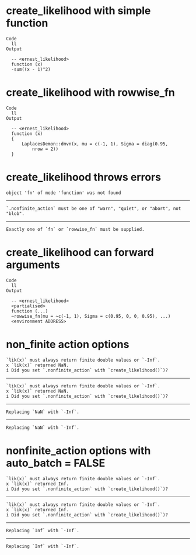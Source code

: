 # create_likelihood with simple function

    Code
      ll
    Output
      
      -- <ernest_likelihood> 
      function (x) 
      -sum((x - 1)^2)

# create_likelihood with rowwise_fn

    Code
      ll
    Output
      
      -- <ernest_likelihood> 
      function (x) 
      {
          LaplacesDemon::dmvn(x, mu = c(-1, 1), Sigma = diag(0.95, 
              nrow = 2))
      }

# create_likelihood throws errors

    object 'fn' of mode 'function' was not found

---

    `.nonfinite_action` must be one of "warn", "quiet", or "abort", not "blob".

---

    Exactly one of `fn` or `rowwise_fn` must be supplied.

# create_likelihood can forward arguments

    Code
      ll
    Output
      
      -- <ernest_likelihood> 
      <partialised>
      function (...) 
      ~rowwise_fn(mu = ~c(-1, 1), Sigma = c(0.95, 0, 0, 0.95), ...)
      <environment ADDRESS>

# non_finite action options

    `lik(x)` must always return finite double values or `-Inf`.
    x `lik(x)` returned NaN.
    i Did you set `.nonfinite_action` with `create_likelihood()`)?

---

    `lik(x)` must always return finite double values or `-Inf`.
    x `lik(x)` returned NaN.
    i Did you set `.nonfinite_action` with `create_likelihood()`)?

---

    Replacing `NaN` with `-Inf`.

---

    Replacing `NaN` with `-Inf`.

# nonfinite_action options with auto_batch = FALSE

    `lik(x)` must always return finite double values or `-Inf`.
    x `lik(x)` returned Inf.
    i Did you set `.nonfinite_action` with `create_likelihood()`)?

---

    `lik(x)` must always return finite double values or `-Inf`.
    x `lik(x)` returned Inf.
    i Did you set `.nonfinite_action` with `create_likelihood()`)?

---

    Replacing `Inf` with `-Inf`.

---

    Replacing `Inf` with `-Inf`.

